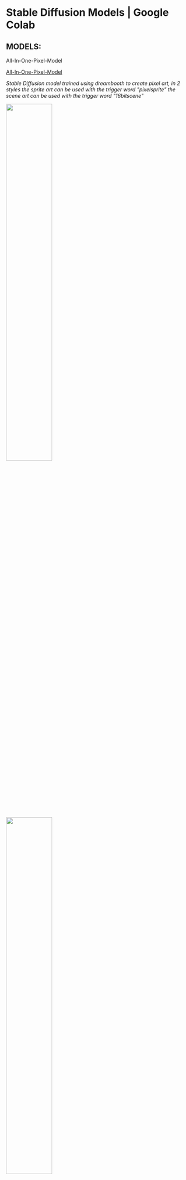 # Stable Diffusion Models | Google Colab

## MODELS:

<detail><summary>All-In-One-Pixel-Model</summary>

[All-In-One-Pixel-Model](https://huggingface.co/PublicPrompts/All-In-One-Pixel-Model)

<i>Stable Diffusion model trained using dreambooth to create pixel art, in 2 styles the sprite art can be used with the trigger word "pixelsprite" the scene art can be used with the trigger word "16bitscene"</i>

<img src="https://s3.amazonaws.com/moonup/production/uploads/1668023237949-63507e5e18a4f616c9dfba19.png" width="50%" height="50%">
<img src="https://s3.amazonaws.com/moonup/production/uploads/1668023239268-63507e5e18a4f616c9dfba19.png" width="50%" height="50%">
<img src="https://s3.amazonaws.com/moonup/production/uploads/1668023243346-63507e5e18a4f616c9dfba19.png" width="50%" height="50%">
<img src="https://s3.amazonaws.com/moonup/production/uploads/1668023243698-63507e5e18a4f616c9dfba19.png" width="50%" height="50%">

</detail>

<detail><summary>Analog-Diffusion</summary>

[Analog-Diffusion](https://huggingface.co/wavymulder/Analog-Diffusion)

<i>This is a dreambooth model trained on a diverse set of analog photographs.</i>

![](https://huggingface.co/wavymulder/Analog-Diffusion/resolve/main/images/page1.jpg)

</detail>

<detail><summary>Anything V3</summary>

[Anything V3](https://huggingface.co/Linaqruf/anything-v3.0)

<i>Welcome to Anything V3 - a latent diffusion model for weebs. This model is intended to produce high-quality, highly detailed anime style with just a few prompts. Like other anime-style Stable Diffusion models, it also supports danbooru tags to generate images.</i>

<img src="https://huggingface.co/Linaqruf/anything-v3.0/resolve/main/1girl.png" width="50%" height="50%">
<img src="https://huggingface.co/Linaqruf/anything-v3.0/resolve/main/1boy.png" width="50%" height="50%">
<img src="https://huggingface.co/Linaqruf/anything-v3.0/resolve/main/scenery.png" width="50%" height="50%">

</detail>

<detail><summary>
Arcane-Diffusion</summary>

[Arcane-Diffusion](https://huggingface.co/nitrosocke/Arcane-Diffusion)

<i>This is the fine-tuned Stable Diffusion model trained on images from the TV Show Arcane. Use the tokens arcane style in your prompts for the effect.</i>

<img src="https://huggingface.co/nitrosocke/Arcane-Diffusion/resolve/main/arcane-v3-samples-01.jpg" width="50%" height="50%">
<img src="https://huggingface.co/nitrosocke/Arcane-Diffusion/resolve/main/arcane-v3-samples-02.jpg" width="50%" height="50%">

</detail>

<detail><summary>Comic-Diffusion</summary>

[Comic-Diffusion](https://huggingface.co/ogkalu/Comic-Diffusion)

<i>Trained on 6 styles at once, it allows anyone to create unique but consistent styles by mixing any number of the tokens. Even changing the order of the same list influences results so there's a lot to experiment with here. This was created so anyone could create their comic projects with ease and flexibility. It is the culmination of all my experimentation with dreambooth thus far.</i>

<img src="https://huggingface.co/ogkalu/Comic-Diffusion/resolve/main/V2gen1.jpg" width="50%" height="50%">
<img src="https://huggingface.co/ogkalu/Comic-Diffusion/resolve/main/V2gen2.jpg" width="50%" height="50%">
<img src="https://huggingface.co/ogkalu/Comic-Diffusion/resolve/main/V2gen3.jpg" width="50%" height="50%">
<img src="https://huggingface.co/ogkalu/Comic-Diffusion/resolve/main/V2gen4.jpg" width="50%" height="50%">

</detail>

<detail><summary>dreamlike-diffusion-1.0</summary>

[dreamlike-diffusion-1.0](https://huggingface.co/dreamlike-art/dreamlike-diffusion-1.0)

<i>Dreamlike Diffusion 1.0 is SD 1.5 fine tuned on high quality art, made by dreamlike.art.</i>

<img src="https://huggingface.co/dreamlike-art/dreamlike-diffusion-1.0/resolve/main/preview.jpg" width="50%" height="50%">
<img src="https://huggingface.co/dreamlike-art/dreamlike-diffusion-1.0/resolve/main/1.jpg" width="50%" height="50%">
<img src="https://huggingface.co/dreamlike-art/dreamlike-diffusion-1.0/resolve/main/2.jpg" width="50%" height="50%">

</detail>

<detail><summary>Future-Diffusion</summary>

[Future-Diffusion](https://huggingface.co/nitrosocke/Future-Diffusion)

<i>This is the fine-tuned Stable Diffusion 2.0 model trained on high quality 3D images with a futuristic Sci-Fi theme</i>

<img src="https://huggingface.co/nitrosocke/Future-Diffusion/resolve/main/images/future-diffusion-samples01s.png" width="50%" height="50%">
<img src="https://huggingface.co/nitrosocke/Future-Diffusion/resolve/main/images/future-diffusion-samples02s.png" width="50%" height="50%">
<img src="https://huggingface.co/nitrosocke/Future-Diffusion/resolve/main/images/future-diffusion-samples03s.png" width="50%" height="50%">

</detail>

<detail><summary>Ghibli-Diffusion</summary>

[Ghibli-Diffusion](https://huggingface.co/nitrosocke/Ghibli-Diffusion)

<i>This is the fine-tuned Stable Diffusion model trained on images from modern anime feature films from Studio Ghibli. Use the tokens ghibli style in your prompts for the effect.</i>

<img src="https://huggingface.co/nitrosocke/Ghibli-Diffusion/resolve/main/images/ghibli-diffusion-samples-01s.jpg" width="50%" height="50%">
<img src="https://huggingface.co/nitrosocke/Ghibli-Diffusion/resolve/main/images/ghibli-diffusion-samples-02s.jpg" width="50%" height="50%">
<img src="https://huggingface.co/nitrosocke/Ghibli-Diffusion/resolve/main/images/ghibli-diffusion-samples-03s.jpg" width="50%" height="50%">
<img src="https://huggingface.co/nitrosocke/Ghibli-Diffusion/resolve/main/images/ghibli-diffusion-samples-04s.jpg" width="50%" height="50%">

</detail>

<detail><summary>Inkpunk-Diffusion</summary>

[Inkpunk-Diffusion](https://huggingface.co/Envvi/Inkpunk-Diffusion)

<i></i>

<img src="https://huggingface.co/Envvi/Inkpunk-Diffusion/resolve/main/inkpunk-v2-samples-1.png" width="50%" height="50%">
<img src="https://huggingface.co/Envvi/Inkpunk-Diffusion/resolve/main/inkpunk-v2-samples-2.png" width="50%" height="50%">

</detail>

<detail><summary>MidJourney-PaperCut</summary>

[MidJourney-PaperCut](https://huggingface.co/ShadoWxShinigamI/MidJourney-PaperCut)

<img src="https://s3.amazonaws.com/moonup/production/uploads/1668139335005-633a520aecbd8b19357b4806.png" width="50%" height="50%">
<img src="https://s3.amazonaws.com/moonup/production/uploads/1668139335006-633a520aecbd8b19357b4806.png" width="50%" height="50%">
<img src="https://s3.amazonaws.com/moonup/production/uploads/1668139825214-633a520aecbd8b19357b4806.png" width="50%" height="50%">
<img src="https://s3.amazonaws.com/moonup/production/uploads/1668139380714-633a520aecbd8b19357b4806.png" width="50%" height="50%">

</detail>

<detail><summary>modern disney</summary>

[mo-di-diffusion](https://huggingface.co/nitrosocke/mo-di-diffusion)


<img src="https://huggingface.co/nitrosocke/mo-di-diffusion/resolve/main/modi-samples-01s.jpg" width="50%" height="50%">
<img src="https://huggingface.co/nitrosocke/mo-di-diffusion/resolve/main/modi-samples-02s.jpg" width="50%" height="50%">
<img src="https://huggingface.co/nitrosocke/mo-di-diffusion/resolve/main/modi-samples-03s.jpg" width="50%" height="50%">

</detail>

<detail><summary>redshift-diffusion</summary>

[redshift-diffusion](https://huggingface.co/nitrosocke/redshift-diffusion)

<img src="https://huggingface.co/nitrosocke/redshift-diffusion/resolve/main/images/redshift-diffusion-samples-01s.jpg" width="50%" height="50%">
<img src="https://huggingface.co/nitrosocke/redshift-diffusion/resolve/main/images/redshift-diffusion-samples-02s.jpg" width="50%" height="50%">

</detail>

<detail><summary>SamDoesArt-V3</summary>

[SamDoesArt-V3](https://huggingface.co/Sandro-Halpo/SamDoesArt-V3)

<img src="https://preview.redd.it/yzerhd63zc3a1.png?width=1536&format=png&auto=webp&s=e96c52b5b2b6a76759fb3d175a56942311415381" width="50%" height="50%">
<img src="https://preview.redd.it/s1kne394zc3a1.png?width=1920&format=png&auto=webp&s=5243ba990972f01b8e0dd88abde5ef92c48b94ce" width="50%" height="50%">
<img src="https://preview.redd.it/ydkm2f06zc3a1.png?width=1920&format=png&auto=webp&s=d5fa22c4cda9572e6a8cc4059b12f869b6de86ad" width="50%" height="50%">
<img src="https://preview.redd.it/9tf07x07zc3a1.png?width=1920&format=png&auto=webp&s=3911ce4c016c7758d354f62423fbf4f9f5e7c6dc" width="50%" height="50%">

</detail>

<detail><summary>synthwavePunk</summary>

[synthwavePunk](https://huggingface.co/zipp425/synthwavePunk)

<img src="https://huggingface.co/zipp425/synthwavePunk/resolve/main/example.jpg" width="50%" height="50%">

</detail>

<detail><summary>waifu-diffusion-v1-3</summary>

[waifu-diffusion-v1-3](https://huggingface.co/hakurei/waifu-diffusion-v1-3)

<img src="https://user-images.githubusercontent.com/26317155/194690164-63b1fd89-8641-40d8-b5fd-a0dc7f71876d.png" width="50%" height="50%">
<img src="https://user-images.githubusercontent.com/26317155/194690196-8da73f2a-039d-4349-8b08-e24e8fd20959.png" width="50%" height="50%">
<img src="https://user-images.githubusercontent.com/26317155/194690362-ae3914aa-d192-47d4-9e43-9d87c026b8ef.png" width="50%" height="50%">
<img src="https://user-images.githubusercontent.com/26317155/194689831-d16ce6e7-84f1-4b15-af51-327683637552.png" width="50%" height="50%">

</detail>

<detail><summary>Openjourney v1 & v2</summary>

[OpenJourney v1 & v2](https://huggingface.co/prompthero/openjourney)

<img src="https://s3.amazonaws.com/moonup/production/uploads/1667904587623-63265d019f9d19bfd4f45031.png" width="50%" height="50%">
<img src="https://s3.amazonaws.com/moonup/production/uploads/1667904587609-63265d019f9d19bfd4f45031.png" width="50%" height="50%">
<img src="https://s3.amazonaws.com/moonup/production/uploads/1667904587646-63265d019f9d19bfd4f45031.png" width="50%" height="50%">
<img src="https://s3.amazonaws.com/moonup/production/uploads/1667904587642-63265d019f9d19bfd4f45031.png" width="50%" height="50%">

</detail>